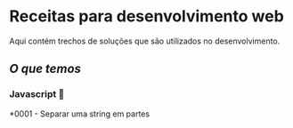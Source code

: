 # Receitas para desenvolvimento web

Aqui contém trechos de soluções que são utilizados no desenvolvimento.

## *O que temos*

### **Javascript** :pushpin:
*0001 - Separar uma string em partes
 

